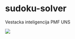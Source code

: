 # sudoku-solver
Vestacka inteligencija PMF UNS

<img src="https://i.ibb.co/NV0yzQY/Screenshot-3.png">